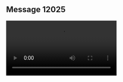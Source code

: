 ## Message 12025



![Video](https://data.iron-swords.co.il/2024/October/01/https://data.iron-swords.co.il/2024/October/01/12025/12025_media.mp4)
